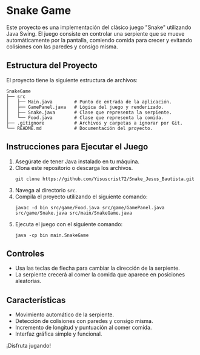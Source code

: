 # Snake Game

Este proyecto es una implementación del clásico juego "Snake" utilizando Java Swing. El juego consiste en controlar una serpiente que se mueve automáticamente por la pantalla, comiendo comida para crecer y evitando colisiones con las paredes y consigo misma.

## Estructura del Proyecto

El proyecto tiene la siguiente estructura de archivos:

```
SnakeGame
├── src
│   ├── Main.java        # Punto de entrada de la aplicación.
│   ├── GamePanel.java   # Lógica del juego y renderizado.
│   ├── Snake.java       # Clase que representa la serpiente.
│   └── Food.java        # Clase que representa la comida.
├── .gitignore           # Archivos y carpetas a ignorar por Git.
└── README.md            # Documentación del proyecto.
```

## Instrucciones para Ejecutar el Juego

1. Asegúrate de tener Java instalado en tu máquina.
2. Clona este repositorio o descarga los archivos.
   ```
   git clone https://github.com/Yisuscrist72/Snake_Jesus_Bautista.git
   ```
3. Navega al directorio `src`.
4. Compila el proyecto utilizando el siguiente comando:
   ```
   javac -d bin src/game/Food.java src/game/GamePanel.java src/game/Snake.java src/main/SnakeGame.java
   ```
5. Ejecuta el juego con el siguiente comando:
   ```
   java -cp bin main.SnakeGame   
   ```

## Controles

- Usa las teclas de flecha para cambiar la dirección de la serpiente.
- La serpiente crecerá al comer la comida que aparece en posiciones aleatorias.

## Características

- Movimiento automático de la serpiente.
- Detección de colisiones con paredes y consigo misma.
- Incremento de longitud y puntuación al comer comida.
- Interfaz gráfica simple y funcional.

¡Disfruta jugando!
